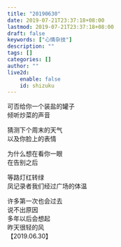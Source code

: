 ```yaml
---
title: "20190630"
date: 2019-07-21T23:37:18+08:00
lastmod: 2019-07-21T23:37:18+08:00
draft: false
keywords: ["心情杂技"]
description: ""
tags: []
categories: []
author: ""
live2d:
    enable: false
    id: shizuku
---
```


<!--more-->
可否给你一个装盐的罐子<br/>
倾听炒菜的声音

猜测下个周末的天气<br/>
以及你脸上的表情

为什么想在看你一眼<br/>
在告别之后

等路灯红转绿<br/>
凤记录者我们经过广场的体温

许多第一次也会过去<br/>
说不出原因<br/>
多年以后会想起<br/>
昨天很轻的风<br/>
【2019.06.30】